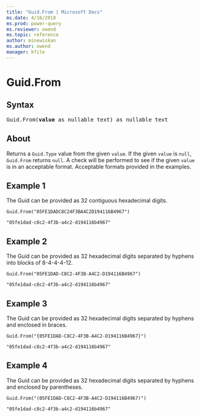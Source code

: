 ```yaml
---
title: "Guid.From | Microsoft Docs"
ms.date: 4/16/2018
ms.prod: power-query
ms.reviewer: owend
ms.topic: reference
author: minewiskan
ms.author: owend
manager: kfile
---
```

# Guid.From
## Syntax

<pre>
Guid.From(<b>value</b> as nullable text) as nullable text
</pre>

## About
Returns a `Guid.Type` value from the given `value`. If the given `value` is `null`, `Guid.From` returns `null`. A check will be performed to see if the given `value` is in an acceptable format. Acceptable formats provided in the examples.

## Example 1
The Guid can be provided as 32 contiguous hexadecimal digits.

```powerquery-m
Guid.From("05FE1DADC8C24F3BA4C2D194116B4967")
```

`"05fe1dad-c8c2-4f3b-a4c2-d194116b4967"`

## Example 2
The Guid can be provided as 32 hexadecimal digits separated by hyphens into blocks of 8-4-4-4-12.

```powerquery-m
Guid.From("05FE1DAD-C8C2-4F3B-A4C2-D194116B4967")
```

`"05fe1dad-c8c2-4f3b-a4c2-d194116b4967"`

## Example 3
The Guid can be provided as 32 hexadecimal digits separated by hyphens and enclosed in braces.

```powerquery-m
Guid.From("{05FE1DAD-C8C2-4F3B-A4C2-D194116B4967}")
```

`"05fe1dad-c8c2-4f3b-a4c2-d194116b4967"`

## Example 4
The Guid can be provided as 32 hexadecimal digits separated by hyphens and enclosed by parentheses.

```powerquery-m
Guid.From("(05FE1DAD-C8C2-4F3B-A4C2-D194116B4967)")
```

`"05fe1dad-c8c2-4f3b-a4c2-d194116b4967"`

